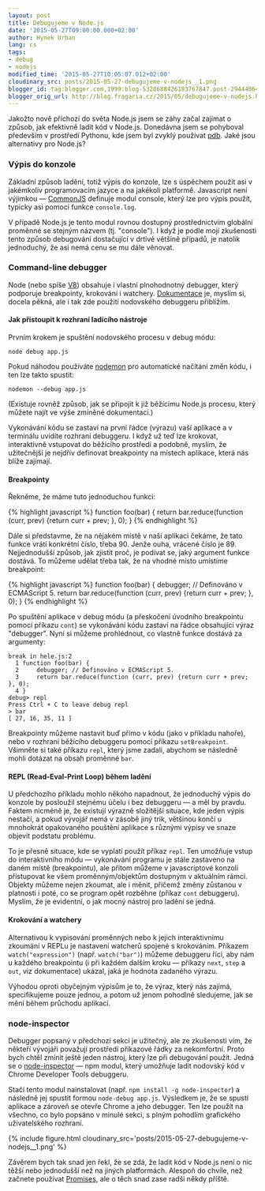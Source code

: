```yaml
---
layout: post
title: Debugujeme v Node.js
date: '2015-05-27T09:00:00.000+02:00'
author: Hynek Urban
lang: cs
tags:
- debug
- nodejs
modified_time: '2015-05-27T10:05:07.012+02:00'
cloudinary_src: posts/2015-05-27-debugujeme-v-nodejs__1.png
blogger_id: tag:blogger.com,1999:blog-5328688426183767847.post-2944406495491192110
blogger_orig_url: http://blog.fragaria.cz/2015/05/debugujeme-v-nodejs.html
---
```


Jakožto nově příchozí do světa Node.js jsem se záhy začal zajímat o
způsob, jak efektivně ladit kód v Node.js. Donedávna jsem se pohyboval
především v prostředí Pythonu, kde jsem byl zvyklý používat
[pdb](https://docs.python.org/3/library/pdb.html). Jaké jsou alternativy
pro Node.js?

### Výpis do konzole

Základní způsob ladění, totiž výpis do konzole, lze s úspěchem použít
asi v jakémkoliv programovacím jazyce a na jakékoli platformě.
Javascript není výjimkou — [CommonJS](http://www.commonjs.org/) definuje
modul console, který lze pro výpis použít, typicky asi pomocí funkce
`console.log`.

V případě Node.js je tento modul rovnou dostupný prostřednictvím
globální proměnné se stejným názvem (tj. "console"). I když je podle
mojí zkušenosti tento způsob debugování dostačující v drtivé většině
případů, je natolik jednoduchý, že asi nemá cenu se mu dále věnovat.

### Command-line debugger

Node (nebo spíše
[V8](https://en.wikipedia.org/wiki/V8_%28JavaScript_engine%29)) obsahuje
i vlastní plnohodnotný debugger, který podporuje breakpointy, krokování
i watchery.
[Dokumentace](https://nodejs.org/api/debugger.html#debugger_watchers)
je, myslím si, docela pěkná, ale i tak zde použití nodovského debuggeru
přiblížím.

#### Jak přistoupit k rozhraní ladícího nástroje

Prvním krokem je spuštění nodovského procesu v debug módu:

    node debug app.js

Pokud náhodou používáte [nodemon](https://github.com/remy/nodemon) pro
automatické načítání změn kódu, i ten lze takto spustit:

    nodemon --debug app.js

(Existuje rovněž způsob, jak se připojit k již běžícímu Node.js procesu,
který můžete najít ve výše zmíněné dokumentaci.)

Vykonávání kódu se zastaví na první řádce (výrazu) vaší aplikace a v
terminálu uvidíte rozhraní debuggeru. I když už teď lze krokovat,
interaktivně vstupovat do běžícího prostředí a podobně, myslím, že
užitečnější je nejdřív definovat breakpointy na místech aplikace,
která nás blíže zajímají.

#### Breakpointy

Řekněme, že máme tuto jednoduchou funkci:

{% highlight javascript %}
function foo(bar) {
    return bar.reduce(function (curr, prev) {return curr + prev; }, 0);
}
{% endhighlight %}

Dále si představme, že na nějakém místě v naší aplikaci čekáme, že tato
funkce vrátí konkrétní číslo, třeba 90. Jenže ouha, vrácené číslo je 89.
Nejjednodušší způsob, jak zjistit proč, je podívat se, jaký argument
funkce dostává. To můžeme udělat třeba tak, že na vhodné místo umístíme
breakpoint:

{% highlight javascript %}
function foo(bar) {
    debugger; // Definováno v ECMAScript 5.
    return bar.reduce(function (curr, prev) {return curr + prev; }, 0);
}
{% endhighlight %}

Po spuštění aplikace v debug módu (a přeskočení úvodního breakpointu
pomocí příkazu `cont`) se vykonávání kódu zastaví na řádce obsahující
výraz "debugger". Nyní si můžeme prohlédnout, co vlastně funkce dostává
za argumenty:

    break in hele.js:2
      1 function foo(bar) {
      2     debugger; // Definováno v ECMAScript 5.
      3     return bar.reduce(function (curr, prev) {return curr + prev; }, 0);
      4 }
    debug> repl
    Press Ctrl + C to leave debug repl
    > bar
    [ 27, 16, 35, 11 ]

Breakpointy můžeme nastavit buď přímo v kódu (jako v příkladu nahoře),
nebo v rozhraní běžícího debuggeru pomocí příkazu `setBreakpoint`.
Všimněte si také příkazu `repl`, který jsme zadali, abychom se
následně mohli dotázat na obsah proměnné `bar`.

#### REPL (Read-Eval-Print Loop) během ladění

U předchozího příkladu mohlo někoho napadnout, že jednoduchý výpis do
konzole by posloužil stejnému účelu i bez debuggeru — a měl by pravdu.
Faktem nicméně je, že existují výrazně složitější situace, kde jeden
výpis nestačí, a pokud vývojář nemá v zásobě jiný trik, většinou končí
u mnohokrát opakovaného pouštění aplikace s různými výpisy ve snaze
objevit podstatu problému.

To je přesně situace, kde se vyplatí použít příkaz `repl`. Ten umožňuje
vstup do interaktivního módu — vykonávání programu je stále zastaveno na
daném místě (breakpointu), ale přitom můžeme v javascriptové konzoli
přistupovat ke všem proměnným/objektům dostupným v aktuálním rámci.
Objekty můžeme nejen zkoumat, ale i měnit, přičemž změny zůstanou v
platnosti i poté, co se program opět rozběhne (příkaz `cont` debuggeru).
Myslím, že je evidentní, o jak mocný nástroj pro ladění se jedná.

#### Krokování a watchery

Alternativou k vypisování proměnných nebo k jejich interaktivnímu
zkoumání v REPLu je nastavení watcherů spojené s krokováním. Příkazem
`watch("expression")` (např. `watch("bar")`) můžeme debuggeru říci, aby
nám u každého breakpointu (i při každém dalším kroku — příkazy `next`,
`step` a `out`, viz dokumentace) ukázal, jaká je hodnota zadaného
výrazu.

Výhodou oproti obyčejným výpisům je to, že výraz, který nás zajímá,
specifikujeme pouze jednou, a potom už jenom pohodlně sledujeme, jak se
mění během průchodu aplikací.

### node-inspector

Debugger popsaný v předchozí sekci je užitečný, ale ze zkušenosti vím,
že někteří vývojáři považují prostředí příkazové řádky za nekomfortní.
Proto bych chtěl zmínit ještě jeden nástroj, který lze při debugování
použít. Jedná se o
[node-inspector](https://github.com/node-inspector/node-inspector) — npm
modul, který umožňuje ladit nodovský kód v Chrome Developer Tools
debuggeru.

Stačí tento modul nainstalovat (např. `npm install -g node-inspector`) a
následně jej spustit formou `node-debug app.js`. Výsledkem je, že se
spustí aplikace a zároveň se otevře Chrome a jeho debugger. Ten lze
použít na všechno, co bylo popsáno v minulé sekci, s plným pohodlím
grafického uživatelského
rozhraní.

{% include figure.html cloudinary_src='posts/2015-05-27-debugujeme-v-nodejs__1.png' %}

Závěrem bych tak snad jen řekl, že se zdá, že ladit kód v Node.js není o
nic těžší nebo jednodušší než na jiných platformách. Alespoň do chvíle,
než začnete používat
[Promises](http://www.html5rocks.com/en/tutorials/es6/promises/), ale o
těch snad zase radši někdy příště.
